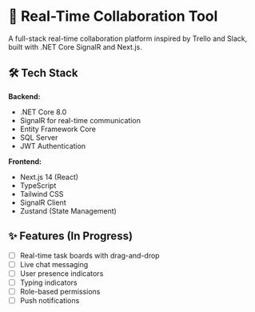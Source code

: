 # 🚀 Real-Time Collaboration Tool

A full-stack real-time collaboration platform inspired by Trello and Slack, built with .NET Core SignalR and Next.js.

## 🛠️ Tech Stack

**Backend:**
- .NET Core 8.0
- SignalR for real-time communication
- Entity Framework Core
- SQL Server
- JWT Authentication

**Frontend:**
- Next.js 14 (React)
- TypeScript
- Tailwind CSS
- SignalR Client
- Zustand (State Management)

## ✨ Features (In Progress)

- [ ] Real-time task boards with drag-and-drop
- [ ] Live chat messaging
- [ ] User presence indicators
- [ ] Typing indicators
- [ ] Role-based permissions
- [ ] Push notifications
